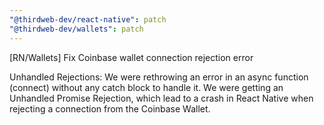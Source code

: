 ```yaml
---
"@thirdweb-dev/react-native": patch
"@thirdweb-dev/wallets": patch
---
```


[RN/Wallets] Fix Coinbase wallet connection rejection error

Unhandled Rejections: We were rethrowing an error in an async function (connect) without any catch block to handle it. We were getting an Unhandled Promise Rejection, which lead to a crash in React Native when rejecting a connection from the Coinbase Wallet.
